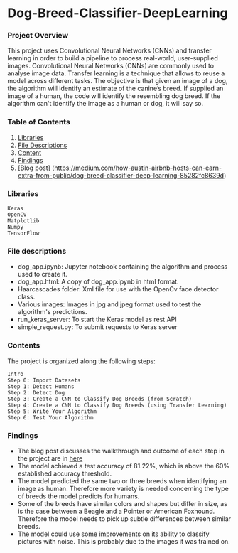 # Dog-Breed-Classifier-DeepLearning

### Project Overview

This project uses Convolutional Neural Networks (CNNs) and transfer learning in order to build a pipeline to process real-world, user-supplied images. Convolutional Neural Networks (CNNs) are commonly used to analyse image data. Transfer learning is a technique that allows to reuse a model across different tasks. The objective is that given an image of a dog, the algorithm will identify an estimate of the canine’s breed. If supplied an image of a human, the code will identify the resembling dog breed. If the algorithm can't identify the image as a human or dog, it will say so.

### Table of Contents

1. [Libraries](#libraries)
2. [File Descriptions](#files)
3. [Content](#contents)
4. [Findings](#findings)
5. [Blog post] (https://medium.com/how-austin-airbnb-hosts-can-earn-extra-from-public/dog-breed-classifier-deep-learning-85282fc8639d)

### Libraries <a name="libraries"></a>

    Keras
    OpenCV
    Matplotlib
    Numpy
    TensorFlow

### File descriptions <a name="files"></a>

* dog_app.ipynb: Jupyter notebook containing the algorithm and process used to create it.
* dog_app.html: A copy of dog_app.ipynb in html format.
* Haarcascades folder: Xml file for use with the OpenCv face detector class.
* Various images: Images in jpg and jpeg format used to test the algorithm's predictions.
* run_keras_server: To start the Keras model as rest API
* simple_request.py: To submit requests to Keras server


### Contents <a name="contents"></a>

The project is organized along the following steps:

    Intro
    Step 0: Import Datasets
    Step 1: Detect Humans
    Step 2: Detect Dog
    Step 3: Create a CNN to Classify Dog Breeds (from Scratch)
    Step 4: Create a CNN to Classify Dog Breeds (using Transfer Learning)
    Step 5: Write Your Algorithm
    Step 6: Test Your Algorithm

### Findings <a name="findings"></a>

* The blog post discusses the walkthrough and outcome of each step in the project are in [here](https://medium.com/how-austin-airbnb-hosts-can-earn-extra-from-public/dog-breed-classifier-deep-learning-85282fc8639d)
* The model achieved a test accuracy of 81.22%, which is above the 60% established accuracy threshold.
* The model predicted the same two or three breeds when identifying an image as human. Therefore more variety is needed concerning the type of breeds the model predicts for humans. 
* Some of the breeds have similar colors and shapes but differ in size, as is the case between a Beagle and a Pointer or American Foxhound. Therefore the model needs to pick up subtle differences between similar breeds. 
* The model could use some improvements on its ability to classify pictures with noise. This is probably due to the images it was trained on.
